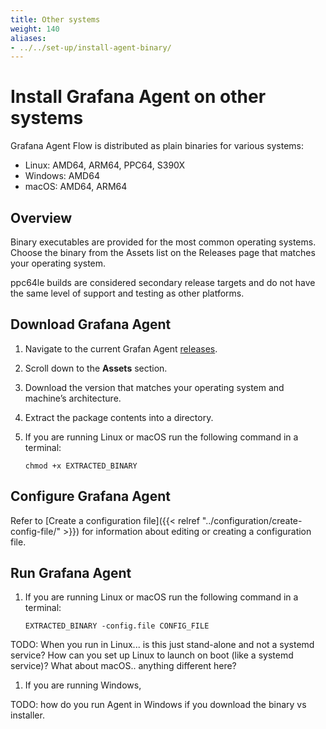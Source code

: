 ```yaml
---
title: Other systems
weight: 140
aliases:
- ../../set-up/install-agent-binary/
---
```


# Install Grafana Agent on other systems

Grafana Agent Flow is distributed as plain binaries for various systems:

* Linux: AMD64, ARM64, PPC64, S390X
* Windows: AMD64
* macOS: AMD64, ARM64

## Overview
Binary executables are provided for the most common operating systems. Choose the binary from the Assets list on the Releases page that matches your operating system.

ppc64le builds are considered secondary release targets and do not have the same level of support and testing as other platforms.

## Download Grafana Agent

1. Navigate to the current Grafan Agent [releases](https://github.com/grafana/agent/releases).
1. Scroll down to the **Assets** section.
1. Download the version that matches your operating system and machine’s architecture.
1. Extract the package contents into a directory.
1. If you are running Linux or macOS run the following command in a terminal:

   ```shell
   chmod +x EXTRACTED_BINARY
   ```

## Configure Grafana Agent

Refer to [Create a configuration file]({{< relref "../configuration/create-config-file/" >}}) for information about editing or creating a configuration file.

## Run Grafana Agent

1. If you are running Linux or macOS run the following command in a terminal:

   ```shell
   EXTRACTED_BINARY -config.file CONFIG_FILE
   ```

TODO: When you run in Linux... is this just stand-alone and not a systemd service? How can  you set up Linux to launch on boot (like a systemd service)? What about macOS.. anything different here?

1. If you are running Windows, 

TODO: how do you run Agent in Windows if you download the binary vs installer.